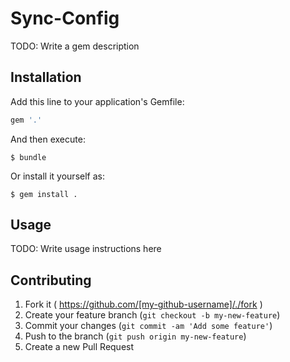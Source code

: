 # Sync-Config

TODO: Write a gem description

## Installation

Add this line to your application's Gemfile:

```ruby
gem '.'
```

And then execute:

    $ bundle

Or install it yourself as:

    $ gem install .

## Usage

TODO: Write usage instructions here

## Contributing

1. Fork it ( https://github.com/[my-github-username]/./fork )
2. Create your feature branch (`git checkout -b my-new-feature`)
3. Commit your changes (`git commit -am 'Add some feature'`)
4. Push to the branch (`git push origin my-new-feature`)
5. Create a new Pull Request
